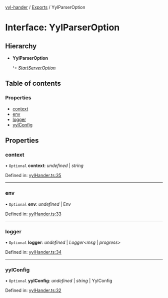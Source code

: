 [yyl-hander](../README.md) / [Exports](../modules.md) / YylParserOption

# Interface: YylParserOption

## Hierarchy

* **YylParserOption**

  ↳ [*StartServerOption*](startserveroption.md)

## Table of contents

### Properties

- [context](yylparseroption.md#context)
- [env](yylparseroption.md#env)
- [logger](yylparseroption.md#logger)
- [yylConfig](yylparseroption.md#yylconfig)

## Properties

### context

• `Optional` **context**: *undefined* \| *string*

Defined in: [yylHander.ts:35](https://github.com/jackness1208/yyl-hander/blob/7fcda46/src/yylHander.ts#L35)

___

### env

• `Optional` **env**: *undefined* \| Env

Defined in: [yylHander.ts:33](https://github.com/jackness1208/yyl-hander/blob/7fcda46/src/yylHander.ts#L33)

___

### logger

• `Optional` **logger**: *undefined* \| *Logger*<*msg* \| *progress*\>

Defined in: [yylHander.ts:34](https://github.com/jackness1208/yyl-hander/blob/7fcda46/src/yylHander.ts#L34)

___

### yylConfig

• `Optional` **yylConfig**: *undefined* \| *string* \| YylConfig

Defined in: [yylHander.ts:32](https://github.com/jackness1208/yyl-hander/blob/7fcda46/src/yylHander.ts#L32)
